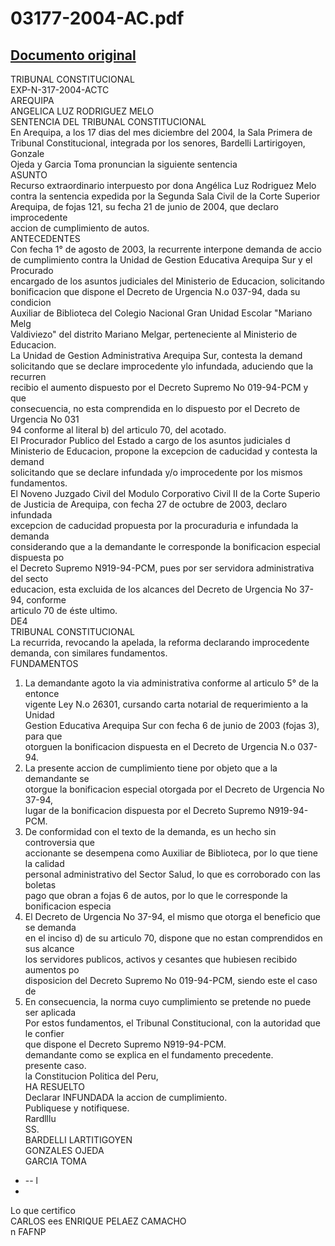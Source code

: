 
03177-2004-AC.pdf
=================
  
[Documento original](https://tc.gob.pe/jurisprudencia/2005/03177-2004-AC.pdf)  
---  
TRIBUNAL CONSTITUCIONAL  
EXP-N-317-2004-ACTC  
AREQUIPA  
ANGELICA LUZ RODRIGUEZ MELO  
SENTENCIA DEL TRIBUNAL CONSTITUCIONAL  
En Arequipa, a los 17 dias del mes diciembre del 2004, la Sala Primera de  
Tribunal Constitucional, integrada por los senores, Bardelli Lartirigoyen, Gonzale  
Ojeda y Garcia Toma pronuncian la siguiente sentencia  
ASUNTO  
Recurso extraordinario interpuesto por dona Angélica Luz Rodriguez Melo  
contra la sentencia expedida por la Segunda Sala Civil de la Corte Superior  
Arequipa, de fojas 121, su fecha 21 de junio de 2004, que declaro improcedente  
accion de cumplimiento de autos.  
ANTECEDENTES  
Con fecha 1° de agosto de 2003, la recurrente interpone demanda de accio  
de cumplimiento contra la Unidad de Gestion Educativa Arequipa Sur y el Procurado  
encargado de los asuntos judiciales del Ministerio de Educacion, solicitando  
bonificacion que dispone el Decreto de Urgencia N.o 037-94, dada su condicion  
Auxiliar de Biblioteca del Colegio Nacional Gran Unidad Escolar "Mariano Melg  
Valdiviezo" del distrito Mariano Melgar, perteneciente al Ministerio de Educacion.  
La Unidad de Gestion Administrativa Arequipa Sur, contesta la demand  
solicitando que se declare improcedente ylo infundada, aduciendo que la recurren  
recibio el aumento dispuesto por el Decreto Supremo No 019-94-PCM y que  
consecuencia, no esta comprendida en lo dispuesto por el Decreto de Urgencia No 031  
94 conforme al literal b) del articulo 70, del acotado.  
El Procurador Publico del Estado a cargo de los asuntos judiciales d  
Ministerio de Educacion, propone la excepcion de caducidad y contesta la demand  
solicitando que se declare infundada y/o improcedente por los mismos fundamentos.  
El Noveno Juzgado Civil del Modulo Corporativo Civil II de la Corte Superio  
de Justicia de Arequipa, con fecha 27 de octubre de 2003, declaro infundada  
excepcion de caducidad propuesta por la procuraduria e infundada la demanda  
considerando que a la demandante le corresponde la bonificacion especial dispuesta po  
el Decreto Supremo N919-94-PCM, pues por ser servidora administrativa del secto  
educacion, esta excluida de los alcances del Decreto de Urgencia No 37-94, conforme  
articulo 70 de éste ultimo.  
DE4  
TRIBUNAL CONSTITUCIONAL  
La recurrida, revocando la apelada, la reforma declarando improcedente  
demanda, con similares fundamentos.  
FUNDAMENTOS  
1. La demandante agoto la via administrativa conforme al articulo 5° de la entonce  
vigente Ley N.o 26301, cursando carta notarial de requerimiento a la Unidad  
Gestion Educativa Arequipa Sur con fecha 6 de junio de 2003 (fojas 3), para que  
otorguen la bonificacion dispuesta en el Decreto de Urgencia N.o 037-94.  
2. La presente accion de cumplimiento tiene por objeto que a la demandante se  
otorgue la bonificacion especial otorgada por el Decreto de Urgencia No 37-94,  
lugar de la bonificacion dispuesta por el Decreto Supremo N919-94-PCM.  
3. De conformidad con el texto de la demanda, es un hecho sin controversia que  
accionante se desempena como Auxiliar de Biblioteca, por lo que tiene la calidad  
personal administrativo del Sector Salud, lo que es corroborado con las boletas  
pago que obran a fojas 6 de autos, por lo que le corresponde la bonificacion especia  
4. El Decreto de Urgencia No 37-94, el mismo que otorga el beneficio que se demanda  
en el inciso d) de su articulo 70, dispone que no estan comprendidos en sus alcance  
los servidores publicos, activos y cesantes que hubiesen recibido aumentos po  
disposicion del Decreto Supremo No 019-94-PCM, siendo este el caso de  
5. En consecuencia, la norma cuyo cumplimiento se pretende no puede ser aplicada  
Por estos fundamentos, el Tribunal Constitucional, con la autoridad que le confier  
que dispone el Decreto Supremo N919-94-PCM.  
demandante como se explica en el fundamento precedente.  
presente caso.  
la Constitucion Politica del Peru,  
HA RESUELTO  
Declarar INFUNDADA la accion de cumplimiento.  
Publiquese y notifiquese.  
Rardlllu  
SS.  
BARDELLI LARTITIGOYEN  
GONZALES OJEDA  
GARCIA TOMA  
- -- l  
-  
Lo que certifico  
CARLOS ees ENRIQUE PELAEZ CAMACHO  
n FAFNP
